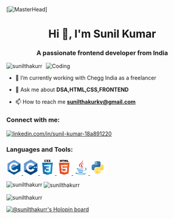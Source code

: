 [![MasterHead](https://wallpaperaccess.com/full/1947431.jpg)]
<h1 align="center">Hi 👋, I'm Sunil Kumar</h1>
<h3 align="center">A passionate frontend developer from India</h3>
<img align="right" alt="Coding" width="400" src="https://images.freeimages.com/images/large-previews/2c2/programmer-1-1534401.jpg"> 

<p align="left"> <img src="https://komarev.com/ghpvc/?username=sunilthakurr&label=Profile%20views&color=0e75b6&style=flat" alt="sunilthakurr" /> </p>

- 🌱 I’m currently working with Chegg India as a freelancer

- 💬 Ask me about **DSA,HTML,CSS,FRONTEND**

- 📫 How to reach me **sunilthakurkv@gmail.com**

<h3 align="left">Connect with me:</h3>
<p align="left">
<a href="https://www.linkedin.com/in/sunil-kumar-765b7a21a/" target="blank"><img align="center" src="https://raw.githubusercontent.com/rahuldkjain/github-profile-readme-generator/master/src/images/icons/Social/linked-in-alt.svg" alt="linkedin.com/in/sunil-kumar-18a891220" height="30" width="40" /></a>

</p>

<h3 align="left">Languages and Tools:</h3>
<p align="left"> <a href="https://www.cprogramming.com/" target="_blank" rel="noreferrer"> <img src="https://raw.githubusercontent.com/devicons/devicon/master/icons/c/c-original.svg" alt="c" width="40" height="40"/> </a> <a href="https://www.w3schools.com/cpp/" target="_blank" rel="noreferrer"> <img src="https://raw.githubusercontent.com/devicons/devicon/master/icons/cplusplus/cplusplus-original.svg" alt="cplusplus" width="40" height="40"/> </a> <a href="https://www.w3schools.com/css/" target="_blank" rel="noreferrer"> <img src="https://raw.githubusercontent.com/devicons/devicon/master/icons/css3/css3-original-wordmark.svg" alt="css3" width="40" height="40"/> </a> <a href="https://www.w3.org/html/" target="_blank" rel="noreferrer"> <img src="https://raw.githubusercontent.com/devicons/devicon/master/icons/html5/html5-original-wordmark.svg" alt="html5" width="40" height="40"/> </a> <a href="https://www.java.com" target="_blank" rel="noreferrer"> <img src="https://raw.githubusercontent.com/devicons/devicon/master/icons/java/java-original.svg" alt="java" width="40" height="40"/> </a> <a href="https://www.python.org" target="_blank" rel="noreferrer"> <img src="https://raw.githubusercontent.com/devicons/devicon/master/icons/python/python-original.svg" alt="python" width="40" height="40"/> </a> </p>

<p><img align="left" src="https://github-readme-stats.vercel.app/api/top-langs?username=sunilthakurr&show_icons=true&locale=en&layout=compact" alt="sunilthakurr" /></p>

<p>&nbsp;<img align="center" src="https://github-readme-stats.vercel.app/api?username=sunilthakurr&show_icons=true&locale=en" alt="sunilthakurr" /></p>

<p><img align="center" src="https://github-readme-streak-stats.herokuapp.com/?user=sunilthakurr&" alt="sunilthakurr" /></p>

[![@sunilthakurr's Holopin board](https://holopin.me/sunilthakurr)](https://holopin.io/@sunilthakurr)
